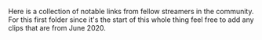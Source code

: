 Here is a collection of notable links from fellow streamers in the community. For this first folder since it's the start of this whole thing feel free to add any clips that are from June 2020.
